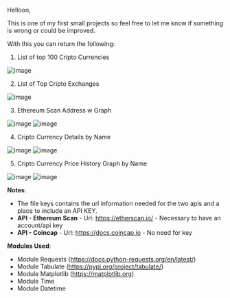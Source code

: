 Hellooo,

This is one of my first small projects so feel free to let me know if something is wrong or could be improved.

With this you can return the following:

  1. List of top 100 Cripto Currencies

  ![image](https://user-images.githubusercontent.com/100475423/155845718-2ef48e2b-d93b-4995-9096-66b77e351d2e.png)

  2. List of Top Cripto Exchanges
  
  ![image](https://user-images.githubusercontent.com/100475423/155845723-b2f23426-22d7-41f7-ab45-2e72d8b32271.png)

  3. Ethereum Scan Address w Graph
  
  ![image](https://user-images.githubusercontent.com/100475423/155845772-4bed67d8-0815-4cd1-bdbf-b89a282860fe.png)
  ![image](https://user-images.githubusercontent.com/100475423/155845778-17aaec7f-a3a0-449f-88b1-2993ee343088.png)

  4. Cripto Currency Details by Name
 
  ![image](https://user-images.githubusercontent.com/100475423/155845803-85b003c3-4ba5-485c-80bb-7f99d0e4b199.png)
  ![image](https://user-images.githubusercontent.com/100475423/155845818-c41a0eb1-9beb-4ec1-a61a-4fd10008834f.png)
  
  5. Cripto Currency Price History Graph by Name
  
  ![image](https://user-images.githubusercontent.com/100475423/155845837-84d419c8-9ea1-4932-89fe-93e1ffd86d4d.png)
  ![image](https://user-images.githubusercontent.com/100475423/155845849-105b8259-0610-4de9-9ce9-d7da7a99e921.png)


**Notes**: 
- The file keys contains the url information needed for the two apis and a place to include an API KEY.
- **API - Ethereum Scan** - Url: https://etherscan.io/ - Necessary to have an account/api key
- **API - Coincap** - Url: https://docs.coincap.io - No need for key

**Modules Used**:
- Module Requests (https://docs.python-requests.org/en/latest/)
- Module Tabulate (https://pypi.org/project/tabulate/)
- Module Matplotlib (https://matplotlib.org)
- Module Time
- Module Datetime
